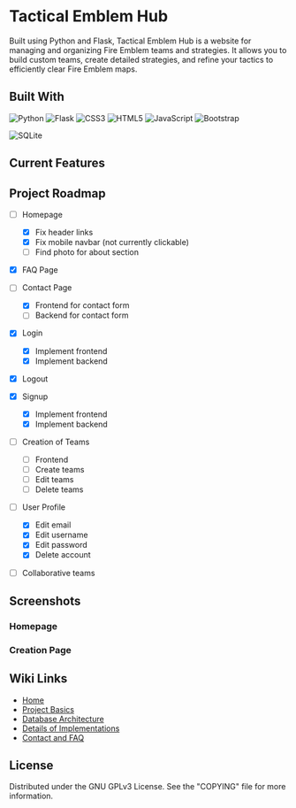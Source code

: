 # Tactical Emblem Hub

<p>Built using Python and Flask, Tactical Emblem Hub is a website for managing and organizing Fire Emblem teams and strategies. It allows you to build custom teams, create detailed strategies, and refine your tactics to efficiently clear Fire Emblem maps.</p>

## Built With
![Python](https://img.shields.io/badge/python-3670A0?style=for-the-badge&logo=python&logoColor=ffdd54)
![Flask](https://img.shields.io/badge/flask-%23000.svg?style=for-the-badge&logo=flask&logoColor=white)
![CSS3](https://img.shields.io/badge/css3-%231572B6.svg?style=for-the-badge&logo=css3&logoColor=white)
![HTML5](https://img.shields.io/badge/html5-%23E34F26.svg?style=for-the-badge&logo=html5&logoColor=white) 
![JavaScript](https://img.shields.io/badge/Javascript-ffdf2b?style=for-the-badge&logo=Javascript&logoColor=white)
![Bootstrap](https://img.shields.io/badge/bootstrap-%238511FA.svg?style=for-the-badge&logo=bootstrap&logoColor=white)
<!--SQLAlchemy-->
![SQLite](https://img.shields.io/badge/sqlite-%2307405e.svg?style=for-the-badge&logo=sqlite&logoColor=white)

## Current Features
<!-- - Signup
- Login
- Create a team (Every team is associated with a game, strategy and a chosen variety of characters. The process goes: game, team, characters, strategy) -->

## Project Roadmap
- [ ] Homepage
    - [x] Fix header links
    - [x] Fix mobile navbar (not currently clickable)
    - [ ] Find photo for about section
- [x] FAQ Page
- [ ] Contact Page
    - [x] Frontend for contact form
    - [ ] Backend for contact form 
- [x] Login
    - [x] Implement frontend
    - [x] Implement backend
- [x] Logout
- [x] Signup
    - [x] Implement frontend
    - [x] Implement backend
- [ ] Creation of Teams
    - [ ] Frontend 
    - [ ] Create teams
    - [ ] Edit teams
    - [ ] Delete teams
- [ ] User Profile
    - [x] Edit email
    - [x] Edit username
    - [x] Edit password
    - [x] Delete account
- [ ] Collaborative teams 


## Screenshots
### Homepage

### Creation Page

## Wiki Links

- [Home](https://github.com/GSDion/Tactical-Emblem-Hub/wiki)
- [Project Basics](https://github.com/GSDion/Tactical-Emblem-Hub/wiki/Project_Basics)
- [Database Architecture](https://github.com/GSDion/Tactical-Emblem-Hub/wiki/Contact_and_FAQ)
- [Details of Implementations](https://github.com/GSDion/Tactical-Emblem-Hub/wiki/Details_of_Implementations)
- [Contact and FAQ](https://github.com/GSDion/Tactical-Emblem-Hub/wiki/Contact_and_FAQ)

## License
Distributed under the GNU GPLv3 License. See the "COPYING" file for more information.